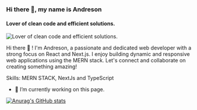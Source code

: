 ### Hi there 👋, my name is Andreson
#### Lover of clean code and efficient solutions.
![Lover of clean code and efficient solutions.](https://images.unsplash.com/photo-1542831371-29b0f74f9713?crop=entropy&cs=tinysrgb&fit=max&fm=jpg&ixid=M3w0MjY5ODB8MHwxfGFsbHx8fHx8fHx8fDE3MjEyNTIwNjN8&ixlib=rb-4.0.3&q=80&w=1080)

Hi there 👋 ! I'm Andreson, a passionate and dedicated web developer with a strong focus on React and Next.js. I enjoy building dynamic and responsive web applications using the MERN stack. Let's connect and collaborate on creating something amazing!

Skills: MERN STACK, NextJs and TypeScript

- 🔭 I’m currently working on this page. 
























 [![Anurag's GitHub stats](https://github-readme-stats.vercel.app/api?username=Andreson26)](https://github.com/anuraghazra/github-readme-stats)


